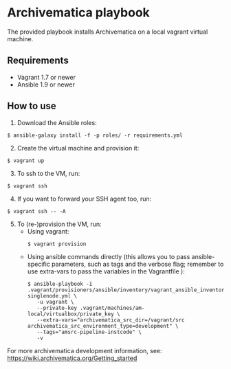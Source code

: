 # Archivematica playbook

The provided playbook installs Archivematica on a local vagrant virtual machine.

## Requirements

- Vagrant 1.7 or newer
- Ansible 1.9 or newer

## How to use

1. Download the Ansible roles:
  ```
  $ ansible-galaxy install -f -p roles/ -r requirements.yml
  ```

2. Create the virtual machine and provision it:
  ```
  $ vagrant up
  ```

3. To ssh to the VM, run:
  ```
  $ vagrant ssh
  ```

4. If you want to forward your SSH agent too, run:
  ```
  $ vagrant ssh -- -A
  ```

5. To (re-)provision the VM, run:
    * Using vagrant:
        ```
        $ vagrant provision
        ```
    * Using ansible commands directly (this allows you to pass ansible-specific parameters,
      such as tags and the verbose flag; remember to use extra-vars to pass the variables in the Vagrantfile ):
        ```
        $ ansible-playbook -i .vagrant/provisioners/ansible/inventory/vagrant_ansible_inventory singlenode.yml \
           -u vagrant \
           --private-key .vagrant/machines/am-local/virtualbox/private_key \
           --extra-vars="archivematica_src_dir=/vagrant/src archivematica_src_environment_type=development" \
           --tags="amsrc-pipeline-instcode" \
           -v
        ```

For more archivematica development information, see: https://wiki.archivematica.org/Getting_started
